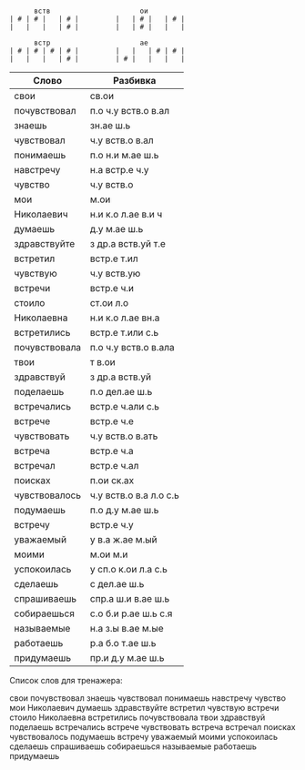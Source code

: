 ```

      вств                      ои
| # | # |   | # |         |   | # |   | # |
|   |   |   | # |         |   | # |   |   |

      встр                      ае
| # | # | # | # |         |   |   | # | # |
|   |   |   | # |         | # |   |   |   |

```

| Слово | Разбивка |
| --- | --- |
| свои | св.ои | 
| почувствовал | п.о ч.у вств.о в.ал | 
| знаешь | зн.ае ш.ь | 
| чувствовал | ч.у вств.о в.ал | 
| понимаешь | п.о н.и м.ае ш.ь | 
| навстречу | н.а встр.е ч.у | 
| чувство | ч.у вств.о | 
| мои | м.ои | 
| Николаевич | н.и к.о л.ае в.и ч | 
| думаешь | д.у м.ае ш.ь | 
| здравствуйте | з др.а вств.уй т.е | 
| встретил | встр.е т.ил | 
| чувствую | ч.у вств.ую | 
| встречи | встр.е ч.и | 
| стоило | ст.ои л.о | 
| Николаевна | н.и к.о л.ае вн.а | 
| встретились | встр.е т.или с.ь | 
| почувствовала | п.о ч.у вств.о в.ала | 
| твои | т в.ои | 
| здравствуй | з др.а вств.уй | 
| поделаешь | п.о дел.ае ш.ь | 
| встречались | встр.е ч.али с.ь | 
| встрече | встр.е ч.е | 
| чувствовать | ч.у вств.о в.ать | 
| встреча | встр.е ч.а | 
| встречал | встр.е ч.ал | 
| поисках | п.ои ск.ах | 
| чувствовалось | ч.у вств.о в.а л.о с.ь | 
| подумаешь | п.о д.у м.ае ш.ь | 
| встречу | встр.е ч.у | 
| уважаемый | у в.а ж.ае м.ый | 
| моими | м.ои м.и | 
| успокоилась | у сп.о к.ои л.а с.ь | 
| сделаешь | с дел.ае ш.ь | 
| спрашиваешь | спр.а ш.и в.ае ш.ь | 
| собираешься | с.о б.и р.ае ш.ь с.я | 
| называемые | н.а з.ы в.ае м.ые | 
| работаешь | р.а б.о т.ае ш.ь | 
| придумаешь | пр.и д.у м.ае ш.ь | 

Список слов для тренажера:

свои почувствовал знаешь чувствовал понимаешь навстречу чувство мои Николаевич думаешь здравствуйте встретил чувствую встречи стоило Николаевна встретились почувствовала твои здравствуй поделаешь встречались встрече чувствовать встреча встречал поисках чувствовалось подумаешь встречу уважаемый моими успокоилась сделаешь спрашиваешь собираешься называемые работаешь придумаешь
